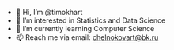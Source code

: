 - 👋 Hi, I’m @timokhart
- 👀 I’m interested in Statistics and Data Science
- 🌱 I’m currently learning Computer Science
- 📫 Reach me via email: chelnokovart@bk.ru

<!---
chelnokovtema/chelnokovtema is a ✨ special ✨ repository because its `README.md` (this file) appears on your GitHub profile.
You can click the Preview link to take a look at your changes.
--->
